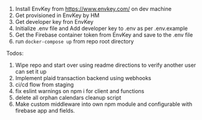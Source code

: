 1. Install EnvKey from https://www.envkey.com/ on dev machine
1. Get provisioned in EnvKey by HM
1. Get developer key fron EnvKey
1. Initialize .env file and Add developer key to .env as per .env.example
1. Get the Firebase container token from EnvKey and save to the .env file
1. run `docker-compose up` from repo root directory


Todos:
1. Wipe repo and start over using readme directions to verify another user can set it up
1. Implement plaid transaction backend using webhooks 
1. ci/cd flow from staging
1. fix eslint warnings on npm i for client and functions
1. delete all orphan calendars cleanup script
1. Make custom middleware into own npm module and configurable with firebase app and fields.